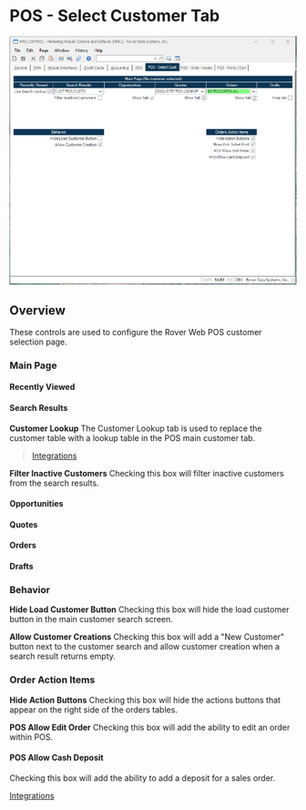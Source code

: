 # POS - Select Customer Tab

<PageHeader />

![Point of Sale Select Customer Tab](./MRK-CONTROL-7.png)

## Overview

These controls are used to configure the Rover Web POS customer selection page.

### Main Page

#### Recently Viewed

#### Search Results

**Customer Lookup** The Customer Lookup tab is used to replace the customer table with a lookup table in the POS main customer tab.

> [Integrations](../../../../business-suite/integrations/pos/README.md#customer-lookup)

**Filter Inactive Customers** Checking this box will filter inactive customers from the search results.

#### Opportunities

#### Quotes

#### Orders

#### Drafts

### Behavior

**Hide Load Customer Button** Checking this box will hide the load customer button in the main customer search screen.

**Allow Customer Creations** Checking this box will add a "New Customer" button next to the customer search and allow customer creation when a search result returns empty.

### Order Action Items

**Hide Action Buttons** Checking this box will hide the actions buttons that appear on the right side of the orders tables.

**POS Allow Edit Order** Checking this box will add the ability to edit an order within POS.

#### POS Allow Cash Deposit

Checking this box will add the ability to add a deposit for a sales order.

[Integrations](../../../../business-suite/integrations/pos/README.md#sales-order-cash-deposit)

<badge text= "Version 1.7.19.0" vertical="middle" />

<PageFooter />

